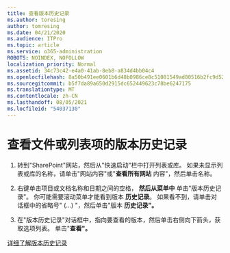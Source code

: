 ```yaml
---
title: 查看版本历史记录
ms.author: toresing
author: tomresing
ms.date: 04/21/2020
ms.audience: ITPro
ms.topic: article
ms.service: o365-administration
ROBOTS: NOINDEX, NOFOLLOW
localization_priority: Normal
ms.assetid: 34c73c42-e4a0-41ab-8eb8-a834d4bb04c4
ms.openlocfilehash: 8a50b491ee0601b6d48b0986ce8c51081549ad80516b2fc9d52f1bf6e7c025cf
ms.sourcegitcommit: b5f7da89a650d2915dc652449623c78be6247175
ms.translationtype: MT
ms.contentlocale: zh-CN
ms.lasthandoff: 08/05/2021
ms.locfileid: "54037130"
---
```

# <a name="view-version-history-of-a-file-or-list-item"></a>查看文件或列表项的版本历史记录

1. 转到"SharePoint"网站，然后从"快速启动"栏中打开列表或库。 如果未显示列表或库的名称，请单击"网站内容"或"**查看所有网站** 内容"，然后单击名称。
    
2. 右键单击项目或文档名称和日期之间的空格， **然后从菜单中** 单击"版本历史记录"。 你可能需要滚动菜单才能看到版本 **历史记录**。 如果看不到，请单击对话框中的省略号" (...) "，然后单击"版本 **历史记录"。**
    
3. 在"版本历史记录"对话框中，指向要查看的版本，然后单击右侧向下箭头，获取选项列表。 单击"**查看"。**
    
[详细了解版本历史记录](https://go.microsoft.com/fwlink/?linkid=875709)
  

